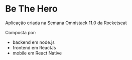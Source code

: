 # Be The Hero

Aplicação criada na Semana Omnistack 11.0 da Rocketseat

Composta por:

- backend em node.js
- frontend em ReactJs
- mobile em React Native
